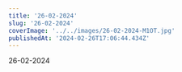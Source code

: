```yaml
---
title: '26-02-2024'
slug: '26-02-2024'
coverImage: '../../images/26-02-2024-M1OT.jpg'
publishedAt: '2024-02-26T17:06:44.434Z'
---
```


26-02-2024